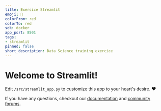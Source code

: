 ```yaml
---
title: Exercice Streamlit
emoji: 🚀
colorFrom: red
colorTo: red
sdk: docker
app_port: 8501
tags:
- streamlit
pinned: false
short_description: Data Science training exercice
---
```


# Welcome to Streamlit!

Edit `/src/streamlit_app.py` to customize this app to your heart's desire. :heart:

If you have any questions, checkout our [documentation](https://docs.streamlit.io) and [community
forums](https://discuss.streamlit.io).

